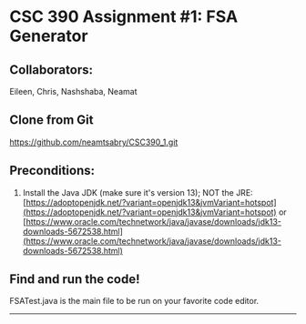 # CSC 390 Assignment #1: FSA Generator

## Collaborators: 

Eileen, Chris, Nashshaba, Neamat

## Clone from Git 

https://github.com/neamtsabry/CSC390_1.git

## Preconditions:

1. Install the Java JDK (make sure it's version 13); NOT the JRE: 
[https://adoptopenjdk.net/?variant=openjdk13&jvmVariant=hotspot](https://adoptopenjdk.net/?variant=openjdk13&jvmVariant=hotspot) or
[https://www.oracle.com/technetwork/java/javase/downloads/jdk13-downloads-5672538.html](https://www.oracle.com/technetwork/java/javase/downloads/jdk13-downloads-5672538.html)

## Find and run the code!

FSATest.java is the main file to be run on your favorite code editor.

***